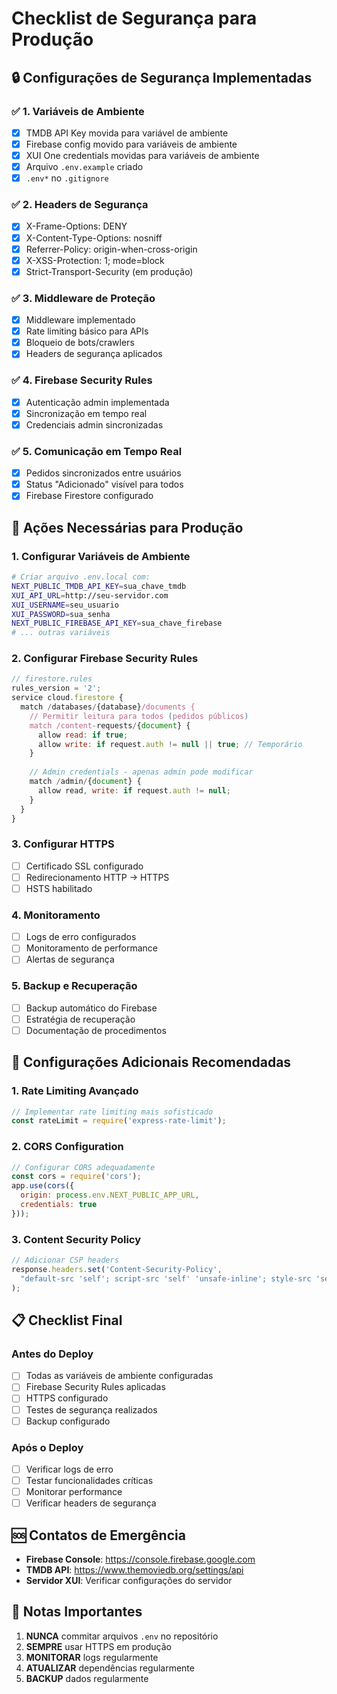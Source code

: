 # Checklist de Segurança para Produção

## 🔒 Configurações de Segurança Implementadas

### ✅ 1. Variáveis de Ambiente
- [x] TMDB API Key movida para variável de ambiente
- [x] Firebase config movido para variáveis de ambiente
- [x] XUI One credentials movidas para variáveis de ambiente
- [x] Arquivo `.env.example` criado
- [x] `.env*` no `.gitignore`

### ✅ 2. Headers de Segurança
- [x] X-Frame-Options: DENY
- [x] X-Content-Type-Options: nosniff
- [x] Referrer-Policy: origin-when-cross-origin
- [x] X-XSS-Protection: 1; mode=block
- [x] Strict-Transport-Security (em produção)

### ✅ 3. Middleware de Proteção
- [x] Middleware implementado
- [x] Rate limiting básico para APIs
- [x] Bloqueio de bots/crawlers
- [x] Headers de segurança aplicados

### ✅ 4. Firebase Security Rules
- [x] Autenticação admin implementada
- [x] Sincronização em tempo real
- [x] Credenciais admin sincronizadas

### ✅ 5. Comunicação em Tempo Real
- [x] Pedidos sincronizados entre usuários
- [x] Status "Adicionado" visível para todos
- [x] Firebase Firestore configurado

## 🚨 Ações Necessárias para Produção

### 1. Configurar Variáveis de Ambiente
```bash
# Criar arquivo .env.local com:
NEXT_PUBLIC_TMDB_API_KEY=sua_chave_tmdb
XUI_API_URL=http://seu-servidor.com
XUI_USERNAME=seu_usuario
XUI_PASSWORD=sua_senha
NEXT_PUBLIC_FIREBASE_API_KEY=sua_chave_firebase
# ... outras variáveis
```

### 2. Configurar Firebase Security Rules
```javascript
// firestore.rules
rules_version = '2';
service cloud.firestore {
  match /databases/{database}/documents {
    // Permitir leitura para todos (pedidos públicos)
    match /content-requests/{document} {
      allow read: if true;
      allow write: if request.auth != null || true; // Temporário
    }
    
    // Admin credentials - apenas admin pode modificar
    match /admin/{document} {
      allow read, write: if request.auth != null;
    }
  }
}
```

### 3. Configurar HTTPS
- [ ] Certificado SSL configurado
- [ ] Redirecionamento HTTP → HTTPS
- [ ] HSTS habilitado

### 4. Monitoramento
- [ ] Logs de erro configurados
- [ ] Monitoramento de performance
- [ ] Alertas de segurança

### 5. Backup e Recuperação
- [ ] Backup automático do Firebase
- [ ] Estratégia de recuperação
- [ ] Documentação de procedimentos

## 🔧 Configurações Adicionais Recomendadas

### 1. Rate Limiting Avançado
```javascript
// Implementar rate limiting mais sofisticado
const rateLimit = require('express-rate-limit');
```

### 2. CORS Configuration
```javascript
// Configurar CORS adequadamente
const cors = require('cors');
app.use(cors({
  origin: process.env.NEXT_PUBLIC_APP_URL,
  credentials: true
}));
```

### 3. Content Security Policy
```javascript
// Adicionar CSP headers
response.headers.set('Content-Security-Policy', 
  "default-src 'self'; script-src 'self' 'unsafe-inline'; style-src 'self' 'unsafe-inline';"
);
```

## 📋 Checklist Final

### Antes do Deploy
- [ ] Todas as variáveis de ambiente configuradas
- [ ] Firebase Security Rules aplicadas
- [ ] HTTPS configurado
- [ ] Testes de segurança realizados
- [ ] Backup configurado

### Após o Deploy
- [ ] Verificar logs de erro
- [ ] Testar funcionalidades críticas
- [ ] Monitorar performance
- [ ] Verificar headers de segurança

## 🆘 Contatos de Emergência
- **Firebase Console**: https://console.firebase.google.com
- **TMDB API**: https://www.themoviedb.org/settings/api
- **Servidor XUI**: Verificar configurações do servidor

## 📝 Notas Importantes
1. **NUNCA** commitar arquivos `.env` no repositório
2. **SEMPRE** usar HTTPS em produção
3. **MONITORAR** logs regularmente
4. **ATUALIZAR** dependências regularmente
5. **BACKUP** dados regularmente 